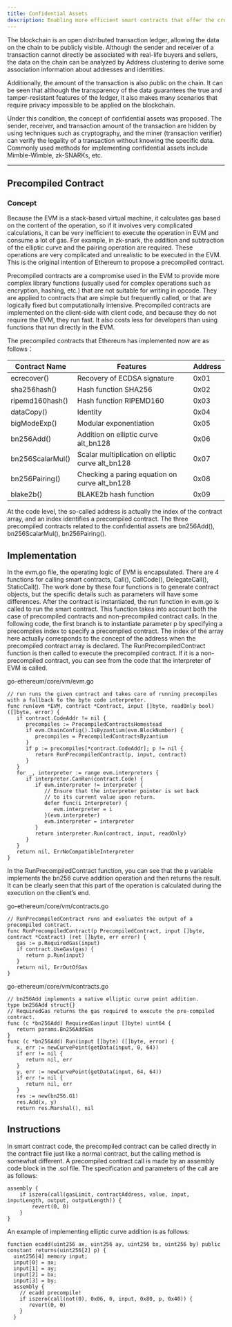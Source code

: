```yaml
---
title: Confidential Assets
description: Enabling more efficient smart contracts that offer the creation and transfer of confidential assets.
---
```

The blockchain is an open distributed transaction ledger, allowing the data on the chain to be publicly visible. Although the sender and receiver of a transaction cannot directly be associated with real-life buyers and sellers, the data on the chain can be analyzed by Address clustering to derive some association information about addresses and identities.

Additionally, the amount of the transaction is also public on the chain. It can be seen that although the transparency of the data guarantees the true and tamper-resistant features of the ledger, it also makes many scenarios that require privacy impossible to be applied on the blockchain.

Under this condition, the concept of confidential assets was proposed. The sender, receiver, and transaction amount of the transaction are hidden by using techniques such as cryptography, and the miner (transaction verifier) can verify the legality of a transaction without knowing the specific data. Commonly used methods for implementing confidential assets include Mimble-Wimble, zk-SNARKs, etc.

---

## Precompiled Contract

### Concept

Because the EVM is a stack-based virtual machine, it calculates gas based on the content of the operation, so if it involves very complicated calculations, it can be very inefficient to execute the operation in EVM and consume a lot of gas. For example, in zk-snark, the addition and subtraction of the elliptic curve and the pairing operation are required. These operations are very complicated and unrealistic to be executed in the EVM. This is the original intention of Ethereum to propose a precompiled contract.

Precompiled contracts are a compromise used in the EVM to provide more complex library functions (usually used for complex operations such as encryption, hashing, etc.) that are not suitable for writing in opcode. They are applied to contracts that are simple but frequently called, or that are logically fixed but computationally intensive. Precompiled contracts are implemented on the client-side with client code, and because they do not require the EVM, they run fast. It also costs less for developers than using functions that run directly in the EVM.

The precompiled contracts that Ethereum has implemented now are as follows：

| Contract Name  | Features  | Address  |
|---|---|---|
| ecrecover() | Recovery of ECDSA signature | 0x01 |
| sha256hash() | Hash function SHA256 | 0x02 |
| ripemd160hash() | Hash function RIPEMD160 | 0x03 |
| dataCopy() | Identity | 0x04 |
| bigModeExp() | Modular exponentiation | 0x05 |
| bn256Add() | Addition on elliptic curve alt_bn128 | 0x06 |
| bn256ScalarMul() | Scalar multiplication on elliptic curve alt_bn128 | 0x07 |
| bn256Pairing() | Checking a paring equation on curve alt_bn128 | 0x08 |
| blake2b() | BLAKE2b hash function | 0x09 |

At the code level, the so-called address is actually the index of the contract array, and an index identifies a precompiled contract. The three precompiled contracts related to the confidential assets are bn256Add(), bn256ScalarMul(), bn256Pairing().

## Implementation

In the evm.go file, the operating logic of EVM is encapsulated. There are 4 functions for calling smart contracts, Call(), CallCode(), DelegateCall(), StaticCall(). The work done by these four functions is to generate contract objects, but the specific details such as parameters will have some differences. After the contract is instantiated, the run function in evm.go is called to run the smart contract. This function takes into account both the case of precompiled contracts and non-precompiled contract calls. In the following code, the first branch is to instantiate parameter p by specifying a precompiles index to specify a precompiled contract. The index of the array here actually corresponds to the concept of the address when the precompiled contract array is declared. The RunPrecompiledContract function is then called to execute the precompiled contract. If it is a non-precompiled contract, you can see from the code that the interpreter of EVM is called.

go-ethereum/core/vm/evm.go

```
// run runs the given contract and takes care of running precompiles with a fallback to the byte code interpreter.
func run(evm *EVM, contract *Contract, input []byte, readOnly bool) ([]byte, error) {
   if contract.CodeAddr != nil {
      precompiles := PrecompiledContractsHomestead
      if evm.ChainConfig().IsByzantium(evm.BlockNumber) {
         precompiles = PrecompiledContractsByzantium
      }
      if p := precompiles[*contract.CodeAddr]; p != nil {
         return RunPrecompiledContract(p, input, contract)
      }
   }
   for _, interpreter := range evm.interpreters {
      if interpreter.CanRun(contract.Code) {
         if evm.interpreter != interpreter {
            // Ensure that the interpreter pointer is set back
            // to its current value upon return.
            defer func(i Interpreter) {
               evm.interpreter = i
            }(evm.interpreter)
            evm.interpreter = interpreter
         }
         return interpreter.Run(contract, input, readOnly)
      }
   }
   return nil, ErrNoCompatibleInterpreter
}
```

In the RunPrecompiledContract function, you can see that the p variable implements the bn256 curve addition operation and then returns the result. It can be clearly seen that this part of the operation is calculated during the execution on the client’s end.

go-ethereum/core/vm/contracts.go

```
// RunPrecompiledContract runs and evaluates the output of a precompiled contract.
func RunPrecompiledContract(p PrecompiledContract, input []byte, contract *Contract) (ret []byte, err error) {
   gas := p.RequiredGas(input)
   if contract.UseGas(gas) {
      return p.Run(input)
   }
   return nil, ErrOutOfGas
}
```

go-ethereum/core/vm/contracts.go

```
// bn256Add implements a native elliptic curve point addition.
type bn256Add struct{}
// RequiredGas returns the gas required to execute the pre-compiled contract.
func (c *bn256Add) RequiredGas(input []byte) uint64 {
   return params.Bn256AddGas
}
func (c *bn256Add) Run(input []byte) ([]byte, error) {
   x, err := newCurvePoint(getData(input, 0, 64))
   if err != nil {
      return nil, err
   }
   y, err := newCurvePoint(getData(input, 64, 64))
   if err != nil {
      return nil, err
   }
   res := new(bn256.G1)
   res.Add(x, y)
   return res.Marshal(), nil
```

## Instructions

In smart contract code, the precompiled contract can be called directly in the contract file just like a normal contract, but the calling method is somewhat different. A precompiled contract call is made by an assembly code block in the .sol file. The specification and parameters of the call are as follows:

```
assembly {
    if iszero(call(gasLimit, contractAddress, value, input, inputLength, output, outputLength)) {
        revert(0, 0)
    }
}
```

An example of implementing elliptic curve addition is as follows:

```
function ecadd(uint256 ax, uint256 ay, uint256 bx, uint256 by) public constant returns(uint256[2] p) {
  uint256[4] memory input;
  input[0] = ax;
  input[1] = ay;
  input[2] = bx;
  input[3] = by;  
  assembly {
    // ecadd precompile!
    if iszero(call(not(0), 0x06, 0, input, 0x80, p, 0x40)) {
       revert(0, 0)
    }    
  }
```
